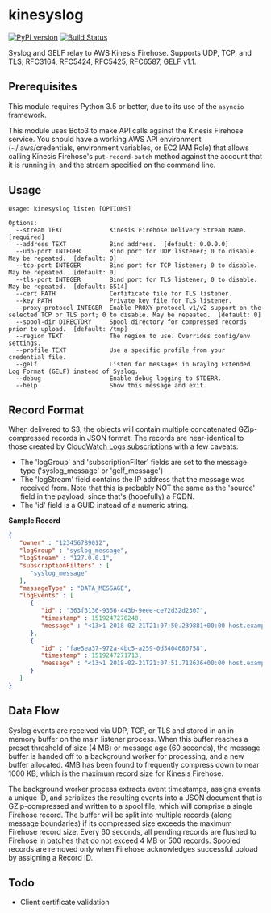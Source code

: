 kinesyslog
==========
[![PyPI version](https://badge.fury.io/py/kinesyslog.svg)](https://badge.fury.io/py/kinesyslog)
[![Build Status](https://travis-ci.org/brandond/kinesyslog.svg?branch=master)](https://travis-ci.org/brandond/kinesyslog)

Syslog and GELF relay to AWS Kinesis Firehose. Supports UDP, TCP, and TLS; RFC3164, RFC5424, RFC5425, RFC6587, GELF v1.1.

Prerequisites
-------------

This module requires Python 3.5 or better, due to its use of the ``asyncio`` framework.

This module uses Boto3 to make API calls against the Kinesis Firehose service. You
should have a working AWS API environment (~/.aws/credentials,
environment variables, or EC2 IAM Role) that allows calling Kinesis Firehose's
``put-record-batch`` method against the account that it is running in, and the stream
specified on the command line.

Usage
-----

```
Usage: kinesyslog listen [OPTIONS]

Options:
  --stream TEXT             Kinesis Firehose Delivery Stream Name.  [required]
  --address TEXT            Bind address.  [default: 0.0.0.0]
  --udp-port INTEGER        Bind port for UDP listener; 0 to disable. May be repeated.  [default: 0]
  --tcp-port INTEGER        Bind port for TCP listener; 0 to disable. May be repeated.  [default: 0]
  --tls-port INTEGER        Bind port for TLS listener; 0 to disable. May be repeated.  [default: 6514]
  --cert PATH               Certificate file for TLS listener.
  --key PATH                Private key file for TLS listener.
  --proxy-protocol INTEGER  Enable PROXY protocol v1/v2 support on the selected TCP or TLS port; 0 to disable. May be repeated.  [default: 0]
  --spool-dir DIRECTORY     Spool directory for compressed records prior to upload.  [default: /tmp]
  --region TEXT             The region to use. Overrides config/env settings.
  --profile TEXT            Use a specific profile from your credential file.
  --gelf                    Listen for messages in Graylog Extended Log Format (GELF) instead of Syslog.
  --debug                   Enable debug logging to STDERR.
  --help                    Show this message and exit.
```

Record Format
-------------

When delivered to S3, the objects will contain multiple concatenated GZip-compressed records in JSON format. The records are near-identical to those created by [CloudWatch Logs subscriptions](https://docs.aws.amazon.com/AmazonCloudWatch/latest/logs//SubscriptionFilters.html#FirehoseExample) with a few caveats:
* The 'logGroup' and 'subscriptionFilter' fields are set to the message type ('syslog_message' or 'gelf_message')
* The 'logStream' field contains the IP address that the message was received from. Note that this is probably NOT the same as the 'source' field in the payload, since that's (hopefully) a FQDN.
* The 'id' field is a GUID instead of a numeric string.


**Sample Record**
```json
{
   "owner" : "123456789012",
   "logGroup" : "syslog_message",
   "logStream" : "127.0.0.1",
   "subscriptionFilters" : [
      "syslog_message"
   ],
   "messageType" : "DATA_MESSAGE",
   "logEvents" : [
      {
         "id" : "363f3136-9356-443b-9eee-ce72d32d2307",
         "timestamp" : 1519247270240,
         "message" : "<13>1 2018-02-21T21:07:50.239881+00:00 host.example.com user 4326 - [timeQuality tzKnown=\"1\" isSynced=\"0\"] Hello, World!"
      },
      {
         "id" : "fae5ea37-972a-4bc5-a259-0d5404680758",
         "timestamp" : 1519247271713,
         "message" : "<13>1 2018-02-21T21:07:51.712636+00:00 host.example.com user 4327 - [timeQuality tzKnown=\"1\" isSynced=\"0\"] I, for one, welcome our new insect overlords"
      }
   ]
}
```

Data Flow
---------

Syslog events are received via UDP, TCP, or TLS and stored in an in-memory buffer on the main listener process. When this buffer reaches a preset threshold of size (4 MB) or message age (60 seconds), the message buffer is handed off to a background worker for processing, and a new buffer allocated. 4MB has been found to frequently compress down to near 1000 KB, which is the maximum record size for Kinesis Firehose.

The background worker process extracts event timestamps, assigns events a unique ID, and serializes the resulting events into a JSON document that is GZip-compressed and written to a spool file, which will comprise a single Firehose record. The buffer will be split into multiple records (along message boundaries) if its compressed size exceeds the maximum Firehose record size. Every 60 seconds, all pending records are flushed to Firehose in batches that do not exceed 4 MB or 500 records. Spooled records are removed only when Firehose acknowledges successful upload by assigning a Record ID.

Todo
----

* Client certificate validation
